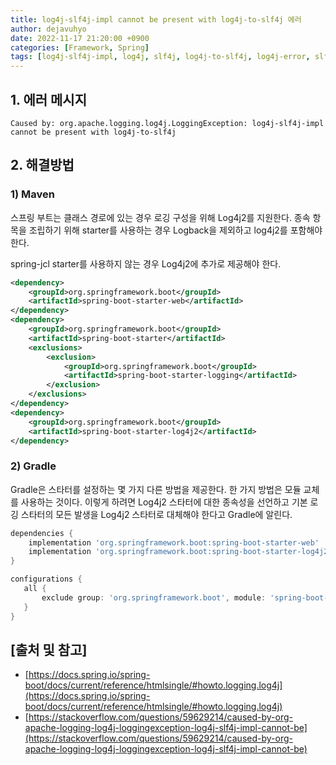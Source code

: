 ```yaml
---
title: log4j-slf4j-impl cannot be present with log4j-to-slf4j 에러
author: dejavuhyo
date: 2022-11-17 21:20:00 +0900
categories: [Framework, Spring]
tags: [log4j-slf4j-impl, log4j, slf4j, log4j-to-slf4j, log4j-error, slf4j-error, log4j-to-slf4j-에러, log4j-에러, slf4j-에러]
---
```


## 1. 에러 메시지

```text
Caused by: org.apache.logging.log4j.LoggingException: log4j-slf4j-impl cannot be present with log4j-to-slf4j
```

## 2. 해결방법

### 1) Maven
스프링 부트는 클래스 경로에 있는 경우 로깅 구성을 위해 Log4j2를 지원한다. 종속 항목을 조립하기 위해 starter를 사용하는 경우 Logback을 제외하고 log4j2를 포함해야 한다.

spring-jcl starter를 사용하지 않는 경우 Log4j2에 추가로 제공해야 한다.

```xml
<dependency>
    <groupId>org.springframework.boot</groupId>
    <artifactId>spring-boot-starter-web</artifactId>
</dependency>
<dependency>
    <groupId>org.springframework.boot</groupId>
    <artifactId>spring-boot-starter</artifactId>
    <exclusions>
        <exclusion>
            <groupId>org.springframework.boot</groupId>
            <artifactId>spring-boot-starter-logging</artifactId>
        </exclusion>
    </exclusions>
</dependency>
<dependency>
    <groupId>org.springframework.boot</groupId>
    <artifactId>spring-boot-starter-log4j2</artifactId>
</dependency>
```

### 2) Gradle
Gradle은 스타터를 설정하는 몇 가지 다른 방법을 제공한다. 한 가지 방법은 모듈 교체를 사용하는 것이다. 이렇게 하려면 Log4j2 스타터에 대한 종속성을 선언하고 기본 로깅 스타터의 모든 발생을 Log4j2 스타터로 대체해야 한다고 Gradle에 알린다.

```gradle
dependencies {
    implementation 'org.springframework.boot:spring-boot-starter-web'
    implementation 'org.springframework.boot:spring-boot-starter-log4j2'
}

configurations {
   all {
       exclude group: 'org.springframework.boot', module: 'spring-boot-starter-logging'
   }
}
```

## [출처 및 참고]
* [https://docs.spring.io/spring-boot/docs/current/reference/htmlsingle/#howto.logging.log4j](https://docs.spring.io/spring-boot/docs/current/reference/htmlsingle/#howto.logging.log4j)
* [https://stackoverflow.com/questions/59629214/caused-by-org-apache-logging-log4j-loggingexception-log4j-slf4j-impl-cannot-be](https://stackoverflow.com/questions/59629214/caused-by-org-apache-logging-log4j-loggingexception-log4j-slf4j-impl-cannot-be)
